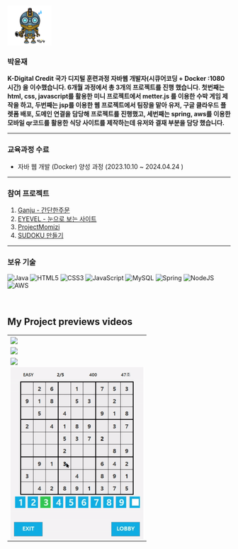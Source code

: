 <img align="center" src="https://github.com/PARK-Yunjae/PARK-Yunjae/blob/main/profile.png" width="100"/>
<br>

### 박윤재
**K-Digital Credit 국가 디지털 훈련과정 자바웹 개발자(시큐어코딩 + Docker :1080 시간) 을 이수했습니다. 6개월 과정에서 총 3개의 프로젝트를 진행 했습니다. 첫번째는 html, css, javascript를 활용한 미니 프로젝트에서 metter.js 를 이용한 수박 게임 제작을 하고, 두번째는 jsp를 이용한 웹 프로젝트에서 팀장을 맡아 유저, 구글 클라우드 플렛폼 배포, 도메인 연결을 담당해 프로젝트를 진행했고, 세번째는 spring, aws를 이용한 모바일 qr코드를 활용한 식당 사이트를 제작하는데 유저와 결재 부분을 담당 했습니다.**

--- 

### 교육과정 수료 
* 자바 웹 개발 (Docker) 양성 과정 (2023.10.10 ~ 2024.04.24 )

---

### 참여 프로젝트 
1. [Ganju - 간단한주문](https://dbswoql.tistory.com/205)
2. [EYEVEL - 눈으로 보는 사이트](https://dbswoql.tistory.com/91)
3. [ProjectMomizi](https://dbswoql.tistory.com/70)
4. [SUDOKU 만들기](https://dbswoql.tistory.com/25)

---

### 보유 기술 

![Java](https://img.shields.io/badge/Java-007396?style=for-the-badge&logo=Java&logoColor=white)
![HTML5](https://img.shields.io/badge/html5-%23E34F26.svg?style=for-the-badge&logo=html5&logoColor=white)
![CSS3](https://img.shields.io/badge/css3-%231572B6.svg?style=for-the-badge&logo=css3&logoColor=white)
![JavaScript](https://img.shields.io/badge/javascript-%23323330.svg?style=for-the-badge&logo=javascript&logoColor=%23F7DF1E)
![MySQL](https://img.shields.io/badge/Mysql-4479A1?style=for-the-badge&logo=Mysql&logoColor=white)
![Spring](https://img.shields.io/badge/Spring-6DB33F?style=for-the-badge&logo=Spring&logoColor=white)
![NodeJS](https://img.shields.io/badge/node.js-6DA55F?style=for-the-badge&logo=node.js&logoColor=white)
![AWS](https://img.shields.io/badge/AWS-%23FF9900.svg?style=for-the-badge&logo=amazon-aws&logoColor=white)

<br>

<h2>My Project previews videos</h2>
<table>
  <tbody>
    <tr>
      <td>
        <a href="https://youtu.be/u6PCW3yc5N8" title="Ganju">
          <img align="center" src="https://github.com/PARK-Yunjae/PARK-Yunjae/blob/main/Ganju.?raw=true" width="300px" >
        </a>
      </td>
    </tr>
    <tr>
      <td>
        <a href="https://youtu.be/ON_YWsFCjI8" title="EYEVEL">
          <img align="center" src="https://github.com/PARK-Yunjae/PARK-Yunjae/blob/main/EYEVEL.gif?raw=true" width="300px" >
        </a>
      </td>
    </tr>
    <tr>
      <td>
        <a href="https://youtu.be/u925ZkJL9BM" title="ProjectMomizi">
          <img align="center" src="https://github.com/PARK-Yunjae/PARK-Yunjae/blob/main/ProjectMomizi.gif?raw=true" width="300px" >
        </a>
      </td>
    </tr>
    <tr>
      <td>
        <a href="https://youtu.be/JmUIUEzKjbQ" title="Sudoku">
          <img align="center" src=https://github.com/PARK-Yunjae/PARK-Yunjae/blob/main/Sudoku.gif?raw=true" width="300px" >
        </a>
      </td>
    </tr>
  </tbody>
</table>

<br/>
<br/>
